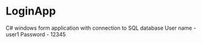 # LoginApp
C# windows form application with connection to SQL database
User name - user1
Password - 12345
